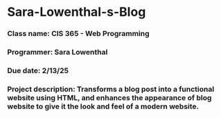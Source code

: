 # Sara-Lowenthal-s-Blog

### Class name: CIS 365 - Web Programming
### Programmer: Sara Lowenthal
### Due date: 2/13/25
### Project description: Transforms a blog post into a functional website using HTML, and enhances the appearance of blog website to give it the look and feel of a modern website.